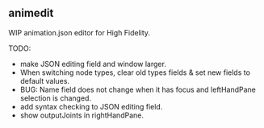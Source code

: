 animedit
-------------

WIP animation.json editor for High Fidelity.

TODO:

* make JSON editing field and window larger.
* When switching node types, clear old types fields & set new fields to default values.
* BUG: Name field does not change when it has focus and leftHandPane selection is changed.
* add syntax checking to JSON editing field.
* show outputJoints in rightHandPane.



